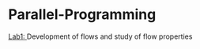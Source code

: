 # Parallel-Programming
[Lab1: ](https://github.com/YeaLowww/Parallel-Programming/tree/main/parallel_lab_1/src/main/java/org/example)Development of flows and study of flow properties
